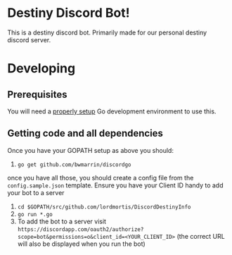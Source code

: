 # Destiny Discord Bot!

This is a destiny discord bot. Primarily made for our personal destiny discord server.

# Developing

## Prerequisites

You will need a [properly setup](https://golang.org/doc/install) Go development environment to use this.

## Getting code and all dependencies

Once you have your GOPATH setup as above you should:

  1. `go get github.com/bwmarrin/discordgo`

once you have all those, you should create a config file from the `config.sample.json` template.
Ensure you have your Client ID handy to add your bot to a server

 1. `cd $GOPATH/src/github.com/lordmortis/DiscordDestinyInfo`
 2. `go run *.go`
 3. To add the bot to a server visit `https://discordapp.com/oauth2/authorize?scope=bot&permissions=o&client_id=<YOUR_CLIENT_ID>` (the correct URL will also be displayed when you run the bot)

